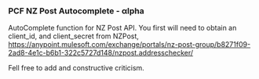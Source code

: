 
### PCF NZ Post Autocomplete - αlpha  

AutoComplete function for NZ Post API. You first will need to obtain an client_id, and client_secret from NZPost, https://anypoint.mulesoft.com/exchange/portals/nz-post-group/b8271f09-2ad8-4e1c-b6b1-322c5727d148/nzpost.addresschecker/


Fell free to add and constructive criticism.

